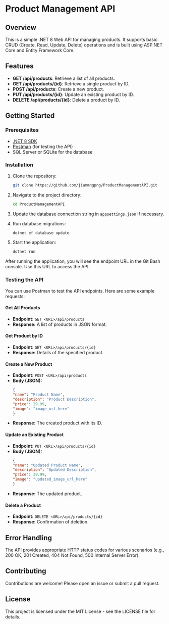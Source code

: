 # Product Management API

## Overview
This is a simple .NET 8 Web API for managing products. It supports basic CRUD (Create, Read, Update, Delete) operations and is built using ASP.NET Core and Entity Framework Core.

## Features
- **GET /api/products**: Retrieve a list of all products.
- **GET /api/products/{id}**: Retrieve a single product by ID.
- **POST /api/products**: Create a new product.
- **PUT /api/products/{id}**: Update an existing product by ID.
- **DELETE /api/products/{id}**: Delete a product by ID.

## Getting Started

### Prerequisites
- [.NET 8 SDK](https://dotnet.microsoft.com/download/dotnet/8.0)
- [Postman](https://www.postman.com/downloads/) (for testing the API)
- SQL Server or SQLite for the database

### Installation

1. Clone the repository:
   ```bash
   git clone https://github.com/jiammngpng/ProductManagementAPI.git
2. Navigate to the project directory:
   ```bash
   cd ProductManagementAPI
3. Update the database connection string in `appsettings.json` if necessary.

4. Run database migrations:
   ```bash
   dotnet ef database update
5. Start the application:
   ```bash
   dotnet run
After running the application, you will see the endpoint URL in the Git Bash console. Use this URL to access the API.

### Testing the API
You can use Postman to test the API endpoints. Here are some example requests:

#### Get All Products
- **Endpoint:** `GET <URL>/api/products`
- **Response:** A list of products in JSON format.

#### Get Product by ID
- **Endpoint:** `GET <URL>/api/products/{id}`
- **Response:** Details of the specified product.

#### Create a New Product
- **Endpoint:** `POST <URL>/api/products`
- **Body (JSON):**
    ```json
    {
    "name": "Product Name",
    "description": "Product Description",
    "price": 29.99,
    "image": "image_url_here"
    }
- **Response:** The created product with its ID.
#### Update an Existing Product
- **Endpoint:** `PUT <URL>/api/products/{id}`
- **Body (JSON):**
    ```json
    {
    "name": "Updated Product Name",
    "description": "Updated Description",
    "price": 39.99,
    "image": "updated_image_url_here"
    }
- **Response:** The updated product.

#### Delete a Product
- **Endpoint:** `DELETE <URL>/api/products/{id}`
- **Response:** Confirmation of deletion.

## Error Handling
The API provides appropriate HTTP status codes for various scenarios (e.g., 200 OK, 201 Created, 404 Not Found, 500 Internal Server Error).

## Contributing
Contributions are welcome! Please open an issue or submit a pull request.

## License
This project is licensed under the MIT License - see the LICENSE file for details.
